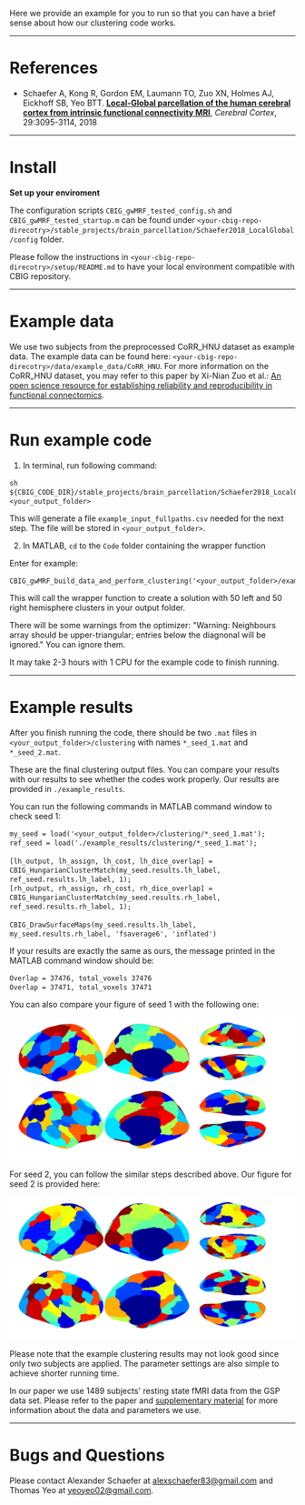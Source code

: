 Here we provide an example for you to run so that you can have a brief sense about how our clustering code works.

----

References
==========
+ Schaefer A, Kong R, Gordon EM, Laumann TO, Zuo XN, Holmes AJ, Eickhoff SB, Yeo BTT. [**Local-Global parcellation of the human cerebral cortex from intrinsic functional connectivity MRI**](http://people.csail.mit.edu/ythomas/publications/2018LocalGlobal-CerebCor.pdf), *Cerebral Cortex*, 29:3095-3114, 2018

----

Install
=======
**Set up your enviroment**

The configuration scripts `CBIG_gwMRF_tested_config.sh` and `CBIG_gwMRF_tested_startup.m` can be found under `<your-cbig-repo-direcotry>/stable_projects/brain_parcellation/Schaefer2018_LocalGlobal/config` folder. 

Please follow the instructions in `<your-cbig-repo-direcotry>/setup/README.md` to have your local environment compatible with CBIG repository. 

----

Example data
============
We use two subjects from the preprocessed CoRR_HNU dataset as example data. The example data can be found here: `<your-cbig-repo-direcotry>/data/example_data/CoRR_HNU`. 
For more information on the CoRR_HNU dataset, you may refer to this paper by Xi-Nian Zuo et al.: [An open science resource for establishing reliability and reproducibility in functional connectomics](https://www.nature.com/articles/sdata201449.pdf).

----

Run example code
================
1) In terminal, run following command:

```
sh ${CBIG_CODE_DIR}/stable_projects/brain_parcellation/Schaefer2018_LocalGlobal/examples/example_input/CBIG_gwMRF_create_example_input_fullpaths.sh <your_output_folder>
```
This will generate a file `example_input_fullpaths.csv` needed for the next step. The file will be stored in `<your_output_folder>`.


2) In MATLAB, `cd` to the `Code` folder containing the wrapper function

Enter for example: 

```
CBIG_gwMRF_build_data_and_perform_clustering('<your_output_folder>/example_input_fullpaths.csv','<your_output_folder>',1,2,50,50,5000,7,2,50000000,15);
```
This will call the wrapper function to create a solution with 50 left and 50 right hemisphere clusters in your output folder. 

There will be some warnings from the optimizer: "Warning: Neighbours array should be upper-triangular; entries below the diagnonal will be ignored." You can ignore them.

It may take 2-3 hours with 1 CPU for the example code to finish running. 

----

Example results
===============
After you finish running the code, there should be two `.mat` files in `<your_output_folder>/clustering` with names `*_seed_1.mat` and `*_seed_2.mat`.

These are the final clustering output files. You can compare your results with our results to see whether the codes work properly. Our results are provided in `./example_results`.

You can run the following commands in MATLAB command window to check seed 1:

```
my_seed = load('<your_output_folder>/clustering/*_seed_1.mat');
ref_seed = load('./example_results/clustering/*_seed_1.mat');

[lh_output, lh_assign, lh_cost, lh_dice_overlap] = CBIG_HungarianClusterMatch(my_seed.results.lh_label, ref_seed.results.lh_label, 1);
[rh_output, rh_assign, rh_cost, rh_dice_overlap] = CBIG_HungarianClusterMatch(my_seed.results.rh_label, ref_seed.results.rh_label, 1);

CBIG_DrawSurfaceMaps(my_seed.results.lh_label, my_seed.results.rh_label, 'fsaverage6', 'inflated')
```

If your results are exactly the same as ours, the message printed in the MATLAB command window should be:

```
Overlap = 37476, total_voxels 37476
Overlap = 37471, total_voxels 37471
```

You can also compare your figure of seed 1 with the following one:

![visualization_of_seed_1](example_results/clustering_HNU_seed_1.png)

For seed 2, you can follow the similar steps described above. 
Our figure for seed 2 is provided here:

![visualization_of_seed_2](example_results/clustering_HNU_seed_2.png)


Please note that the example clustering results may not look good since only two subjects are applied. The parameter settings are also simple to achieve shorter running time.

In our paper we use 1489 subjects' resting state fMRI data from the GSP data set. Please refer to the paper and [supplementary material](https://academic.oup.com/cercor/advance-article/doi/10.1093/cercor/bhx179/3978804?searchresult=1) for more information about the data and parameters we use.

----

Bugs and Questions
==================
Please contact Alexander Schaefer at alexschaefer83@gmail.com and Thomas Yeo at yeoyeo02@gmail.com.
